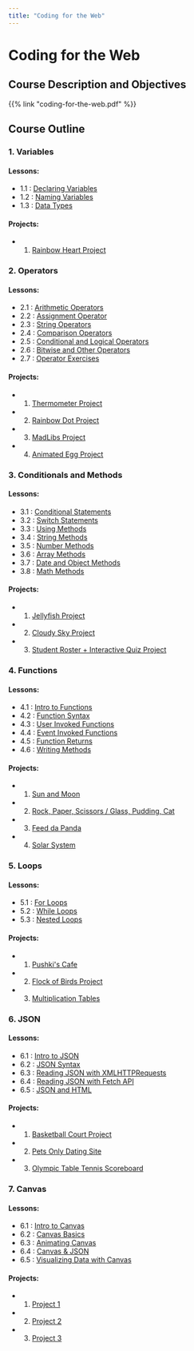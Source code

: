 ```yaml
---
title: "Coding for the Web"
---
```


# Coding for the Web

## Course Description and Objectives

{{% link "coding-for-the-web.pdf" %}}

## Course Outline
### 1. Variables
 
#### Lessons:
 - 1.1 : [Declaring Variables](http://coding-for-the-web.lsupathways.org/1_unit_1/1_lesson_1/)
 - 1.2 : [Naming Variables](http://coding-for-the-web.lsupathways.org/1_unit_1/2_lesson_2/)
 - 1.3 : [Data Types](http://coding-for-the-web.lsupathways.org/1_unit_1/3_lesson_3/)
  
#### Projects:
 - 1. [Rainbow Heart Project](http://coding-for-the-web.lsupathways.org/1_unit_1/projects/)
  

### 2. Operators

#### Lessons:
 -	2.1 : [Arithmetic Operators](http://coding-for-the-web.lsupathways.org/2_unit_2/1_lesson_1/)
 -	2.2 : [Assignment Operator](http://coding-for-the-web.lsupathways.org/2_unit_2/2_lesson_2/)
 -	2.3 : [String Operators](http://coding-for-the-web.lsupathways.org/2_unit_2/3_lesson_3/)
 -	2.4 : [Comparison Operators](http://coding-for-the-web.lsupathways.org/2_unit_2/4_lesson_4/)
 -	2.5 : [Conditional and Logical Operators](http://coding-for-the-web.lsupathways.org/2_unit_2/5_lesson_5/)
 -	2.6 : [Bitwise and Other Operators](http://coding-for-the-web.lsupathways.org/2_unit_2/6_lesson_6/)
 -	2.7 : [Operator Exercises](http://coding-for-the-web.lsupathways.org/2_unit_2/7_lesson_7/)
 
#### Projects:
 - 1. [Thermometer Project](http://coding-for-the-web.lsupathways.org/2_unit_2/project_1/)
 - 2. [Rainbow Dot Project](http://coding-for-the-web.lsupathways.org/2_unit_2/project_2/)
 - 3. [MadLibs Project](http://coding-for-the-web.lsupathways.org/2_unit_2/project_3/)
 - 4. [Animated Egg Project](http://coding-for-the-web.lsupathways.org/2_unit_2/project_4/)

  

### 3. Conditionals and Methods

 
#### Lessons:
 -  3.1 : [Conditional Statements](http://coding-for-the-web.lsupathways.org/3_unit_3/1_lesson_1/)
 -  3.2 : [Switch Statements](http://coding-for-the-web.lsupathways.org/3_unit_3/2_lesson_2/)
 -	3.3 : [Using Methods](http://coding-for-the-web.lsupathways.org/3_unit_3/3_lesson_3/)
 -	3.4 : [String Methods](http://coding-for-the-web.lsupathways.org/3_unit_3/4_lesson_4/)
 -	3.5 : [Number Methods](http://coding-for-the-web.lsupathways.org/3_unit_3/5_lesson_5/)
 -	3.6 : [Array Methods](http://coding-for-the-web.lsupathways.org/3_unit_3/6_lesson_6/)
 -	3.7 : [Date and Object Methods](http://coding-for-the-web.lsupathways.org/3_unit_3/7_lesson_7/)
 -	3.8 : [Math Methods](http://coding-for-the-web.lsupathways.org/3_unit_3/8_lesson_8/)
 
#### Projects:
 - 1. [Jellyfish Project](http://coding-for-the-web.lsupathways.org/3_unit_3/project_1/)
 - 2. [Cloudy Sky Project](http://coding-for-the-web.lsupathways.org/3_unit_3/project_2/)
 - 3. [Student Roster + Interactive Quiz Project](http://coding-for-the-web.lsupathways.org/3_unit_3/project_3/)
 
 

### 4. Functions

#### Lessons:
 - 4.1 : [Intro to Functions](http://coding-for-the-web.lsupathways.org/4_unit_4/1_lesson_1/)
 - 4.2 : [Function Syntax](http://coding-for-the-web.lsupathways.org/4_unit_4/2_lesson_2/)
 - 4.3 : [User Invoked Functions](http://coding-for-the-web.lsupathways.org/4_unit_4/3_lesson_3/)
 - 4.4 : [Event Invoked Functions](http://coding-for-the-web.lsupathways.org/4_unit_4/4_lesson_4/)
 - 4.5 : [Function Returns](http://coding-for-the-web.lsupathways.org/4_unit_4/5_lesson_5/)
 - 4.6 : [Writing Methods](http://coding-for-the-web.lsupathways.org/4_unit_4/6_lesson_6/)

#### Projects:
 - 1. [Sun and Moon](http://coding-for-the-web.lsupathways.org/4_unit_4/project_1/)
 - 2. [Rock, Paper, Scissors / Glass, Pudding, Cat](http://coding-for-the-web.lsupathways.org/4_unit_4/project_2/)
 - 3. [Feed da Panda](http://coding-for-the-web.lsupathways.org/4_unit_4/project_3/)
 - 4. [Solar System](http://coding-for-the-web.lsupathways.org/4_unit_4/project_4/)
 
 

### 5. Loops
 

#### Lessons:
- 5.1 : [For Loops](http://coding-for-the-web.lsupathways.org/5_unit_5/1_lesson_1/)
- 5.2 : [While Loops](http://coding-for-the-web.lsupathways.org/5_unit_5/2_lesson_2/)
- 5.3 : [Nested Loops](http://coding-for-the-web.lsupathways.org/5_unit_5/3_lesson_3/)

#### Projects: 
 - 1. [Pushki's Cafe](http://coding-for-the-web.lsupathways.org/5_unit_5/project_1/)
 - 2. [Flock of Birds Project](http://coding-for-the-web.lsupathways.org/5_unit_5/project_2/)
 - 3. [Multiplication Tables](http://coding-for-the-web.lsupathways.org/5_unit_5/project_3/)
 

### 6. JSON
  
#### Lessons:
 - 6.1 : [Intro to JSON](http://coding-for-the-web.lsupathways.org/6_unit_6/1_lesson_1/)
 - 6.2 : [JSON Syntax](http://coding-for-the-web.lsupathways.org/6_unit_6/2_lesson_2/)
 - 6.3 : [Reading JSON with XMLHTTPRequests](http://coding-for-the-web.lsupathways.org/6_unit_6/3_lesson_3/)
 - 6.4 : [Reading JSON with Fetch API](http://coding-for-the-web.lsupathways.org/6_unit_6/4_lesson_4/)
 - 6.5 : [JSON and HTML](http://coding-for-the-web.lsupathways.org/6_unit_6/5_lesson_5)
 
#### Projects: 
 - 1. [Basketball Court Project](https://coding-for-the-web.lsupathways.org/6_unit_6/project_1/)
 - 2. [Pets Only Dating Site](https://coding-for-the-web.lsupathways.org/6_unit_6/project_2/)
 - 3. [Olympic Table Tennis Scoreboard](https://coding-for-the-web.lsupathways.org/6_unit_6/project_3/)
 
### 7. Canvas
#### Lessons:
 - 6.1 : [Intro to Canvas](http://coding-for-the-web.lsupathways.org/7_unit_7/1_lesson_1/)
 - 6.2 : [Canvas Basics](#)
 - 6.3 : [Animating Canvas](#)
 - 6.4 : [Canvas & JSON](#)
 - 6.5 : [Visualizing Data with Canvas](#)
 
#### Projects: 
 - 1. [Project 1](#)
 - 2. [Project 2](#)
 - 3. [Project 3](#)
